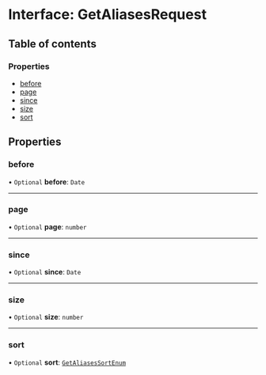 # Interface: GetAliasesRequest

## Table of contents

### Properties

- [before](GetAliasesRequest.md#before)
- [page](GetAliasesRequest.md#page)
- [since](GetAliasesRequest.md#since)
- [size](GetAliasesRequest.md#size)
- [sort](GetAliasesRequest.md#sort)

## Properties

### before

• `Optional` **before**: `Date`

___

### page

• `Optional` **page**: `number`

___

### since

• `Optional` **since**: `Date`

___

### size

• `Optional` **size**: `number`

___

### sort

• `Optional` **sort**: [`GetAliasesSortEnum`](../enums/GetAliasesSortEnum.md)

